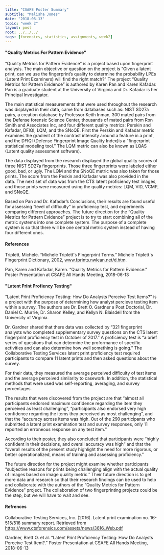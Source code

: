 ```yaml
---
title: "CSAFE Poster Summary"
subtitle: "Malisha Jones"
date: "2018-06-13"
topic: "week 2"
layout: post
root: ../../../
tags: [forensics, statistics, assignments, week2]
---
```


#### "Quality Metrics For Pattern Evidence"

“Quality Metrics for Pattern Evidence” is a project based upon fingerprint analysis. The main objective or question on the project is “Given a latent print, can we use the fingerprint’s quality to determine the probability LPEs (Latent Print Examiners) will find the right match?” The project “Quality Metrics for Pattern Evidence” is authored by Karen Pan and Karen Kafadar. Pan is a graduate student at the University of Virginia and Dr. Kafadar is her Principal Investigator.  


The main statistical measurements that were used throughout the research was displayed in their data, came from databases such as: NIST SD27a pairs, a creation database by Professor Keith Inman, 300 mated pairs from the Defense forensic Science Center, thousands of mated pairs from Ron Smith and Associates Inc, and four different quality metrics: Perskin and Kafadar, DFIQI, LQM, and the SNoQE. First the Perskin and Kafadar metric examines the gradient of the contrast intensity around a feature in a print, and the DFIQI  (Defense Fingerprint Image Quality Index)is a “fingerprint statistical modeling tool.” The LQM metric can also be known as LQAS (Latent quality assessment software).
 
 
The data displayed from the research displayed the global quality scores of three NIST SD27a fingerprints. Those three fingerprints were labeled either good, bad, or ugly. The LQM and the SNoQE metric was also taken for those prints. The score from the Peskin and Kafadar was also provided in the data. The next set of data was from the CTS latent proficiency test images, and those prints were measured using the quality metrics: LQM, VID, VCMP, and SNoQE. 


Based on Pan and Dr. Kafadar’s Conclusions, their results are found useful for assessing “level of difficulty” in proficiency test, and experiments comparing different approaches. The future direction for the “Quality Metrics for Pattern Evidence” project is to try to start combining all of the metric systems into one complete system. The purpose of a complete system is so that there will be one central metric system instead of having four different ones. 


#### References


Triplett, Michele. “Michele Triplett's Fingerprint Terms.” Michele Triplett's Fingerprint Dictionary, 2002, www.fprints.nwlean.net/d.htm.


Pan, Karen and Kafadar, Karen. “Quality Metrics for Pattern Evidence.” Poster Presentation at CSAFE All Hands Meeting, 2018-06-13


#### "Latent Print Profiency Testing"
 
 
“Latent Print Proficiency Testing: How Do Analysts Perceive Test Items?” is a project with the purpose of determining how analyst percieve testing item within a survey. The authors are Dr. Brett O. Gardner a Post Doctorial, Dr. Daniel C. Murrie, Dr. Sharon Kelley, and Kellyn N. Blaisdell from the University of Virginia. 
 
 
Dr. Gardner shared that there data was collected by “321 fingerprint analysts who completed supplementary survey questions on the CTS latent fingerprint proficiency test in October of 2017.” A proficiency test is “a brief series of questions that can determine the proformance of specific activities and can also determine how well something is going.” The Collaborative Testing Services latent print proficiency test required participants to compare 11 latent prints and then asked questions about the survey. 
	
	
For their data, they measured the average perceived difficulty of test items and the average perceived similarity to casework. In addition, the statistical methods that were used was self-reporting, averaging, and survey percentages. 

The results that were discovered from the project are that “almost all participants endorsed maximum confidence regarding the item they perceived as least challenging”, “participants also endorsed very high confidence regarding the items they perceived as most challenging”, and that the “accuracy across items was high. Out of the 290 participants who submitted a latent print examination test and survey responses, only 11 reported an erroneous response on any test item.” 


According to their poster, they also concluded that participants were “highly confident in their decisions, and overall accuracy was high” and that the “overall results of the present study highlight the need for more rigorous, or better operationalized, means of training and assessing proficiency.”


The future direction for the project might examine whether participants “subjective reasons for prints being challenging align with the actual quality of images based on image quality metric.” Their future direction is to get more data and research so that their research findings can be used to help and collaborate with the authors of the “Quality Metrics for Pattern Evidence” project. The collaboration of two fingerprinting projects could be the step, but we will have to wait and see. 


#### Refrences

Collaborative Testing Services, Inc. (2016). Latent print examination no. 16-515/516 summary report. Retrieved from https://www.ctsforensics.com/assets/news/3616_Web.pdf


Gardner, Brett O. et al. “Latent Print Proficiency Testing: How Do Analysts Perceive Test Item?.” Poster Presentation at CSAFE All Hands Meeting, 2018-06-13
